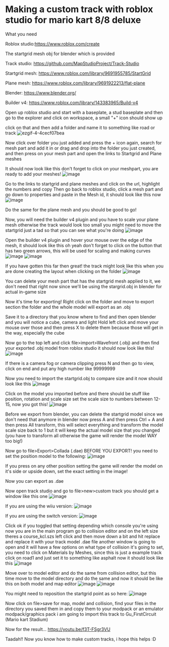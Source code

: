 # Making a custom track with roblox studio for mario kart 8/8 deluxe
What you need

Roblox studio:https://www.roblox.com/create

The startgrid mesh obj for blender which is provided

Track studio: https://github.com/MapStudioProject/Track-Studio

Startgrid mesh: https://www.roblox.com/library/9691955785/StartGrid

Plane mesh: https://www.roblox.com/library/9691922213/flat-plane

Blender: https://www.blender.org/

Builder v4: https://www.roblox.com/library/143383965/Build-v4

Open up roblox studio and start with a baseplate, a stud baseplate
and then go to the explorer and click on workspace, a small "+" icon should show up

click on that and then add a folder and name it to something like road or track
![ezgif-4-4cecf07bea](https://user-images.githubusercontent.com/77900806/169674974-f46eea4f-ddbb-4c2f-905d-543dc97b67f2.gif)

Now click over folder you just added and press the + icon again, search for mesh part and add it in or drag and drop into the folder you just created, and then press on your mesh part and open the links to Startgrid and Plane meshes

It should now look like this don't forget to click on your meshpart, you are ready to add your meshes!
![image](https://user-images.githubusercontent.com/77900806/170979662-77e5113f-1a0e-4203-9e1a-1fc73b5a086f.png)

Go to the links to startgrid and plane meshes and click on the url, highlight the numbers and copy
Then go back to roblox studio, click a mesh part and go down to properties and paste in the Mesh id, it should look like this now
![image](https://user-images.githubusercontent.com/77900806/170981107-f632883b-c5b4-44d4-b8fd-6ef433f987ce.png)

Do the same for the plane mesh and you should be good to go!

Now, you will need the builder v4 plugin and you have to scale your plane mesh otherwise the track would look too small
you might need to move the startgrid just a tad so that you can see what you're doing
![image](https://user-images.githubusercontent.com/77900806/170982048-225bb13d-0f63-489c-b975-21e14f0f0889.png)

Open the builder v4 plugin and hover your mouse over the edge of the mesh, it should look like this
oh yeah don't forget to click on the button that has two green arrows, this will be used for scaling and making curves
![image](https://user-images.githubusercontent.com/77900806/170982377-db9a46dd-685f-442a-8fcf-71540241dc16.png)
![image](https://user-images.githubusercontent.com/77900806/170982781-74f0bc95-5139-42e8-b34c-5b8f28376f22.png)

If you have gotten this far then great! the track might look like this when you are done creating the layout when clicking on the folder
![image](https://user-images.githubusercontent.com/77900806/170983271-76f04c60-cb5d-46a6-8f45-0008340ed383.png)

You can delete your mesh part that has the startgrid mesh applied to it, we don't need that right now since we'll be using the stargrid.obj in blender for actual in-game size

Now it's time for exporting! Right click on the folder and move to export section the folder and the whole model will export as an .obj

Save it to a directory that you know where to find and then open blender and you will notice a cube, camera and light
Hold left click and move your mouse over those and then press X to delete them because those will get in the way, especially the cube

Now go to the top left and click file>import>Wavefront (.obj) and then find your exported .obj model from roblox studio
it should now look like this!
![image](https://user-images.githubusercontent.com/77900806/170985130-e864a408-4308-4947-ab2d-ff3cf3e45e1b.png)

If there is a camera fog or camera clipping press N and then go to view, click on end and put any high number like 99999999

Now you need to import the startgrid.obj to compare size and it now should look like this
![image](https://user-images.githubusercontent.com/77900806/170985950-3e2a068d-3d76-4909-89be-6ffd72c1b75f.png)

Click on the model you imported before and there should be stuff like position, rotation and scale size
set the scale size to numbers between 12-15, now you got this!
![image](https://user-images.githubusercontent.com/77900806/170986503-1823d068-a5b4-47e0-8437-9e002c3298cb.png)

Before we export from blender, you can delete the startgrid model since we don't need that anymore in blender
now press A and then press Ctrl + A and then press All transform, this will select everything and transform the model scale size back to 1 but it will keep the actual model size that you changed (you have to transform all otherwise the game will render the model WAY too big!)

Now go to file>Export>Collada (.dae) BEFORE YOU EXPORT! you need to set the position model to the following:
![image](https://user-images.githubusercontent.com/77900806/170987539-ab221a60-e9c4-45e6-9cf5-2d7f0bcf9080.png)

If you press on any other position setting the game will render the model on it's side or upside down, set the exact setting in the image!

Now you can export as .dae 

Now open track studio and go to file>new>custom track you should get a window like this one
![image](https://user-images.githubusercontent.com/77900806/170988539-69217753-11c9-4260-99a5-40b170f8cecc.png)

If you are using the wiiu version:
![image](https://user-images.githubusercontent.com/77900806/170988755-120e4600-8304-4291-8296-f9f95b0fdace.png)
 
If you are using the switch version:
![image](https://user-images.githubusercontent.com/77900806/170988874-cb533949-b008-4c18-9859-b3e7e5e641c9.png)

Click ok if you toggled that setting depending which console you're using now you are in the main program
go to collision editor and on the left size theres a course_kcl.szs left click and then move down a bit and hit replace and replace it with your track model .dae file
another window is going to open and it will have a few options on what type of collision it's going to set, you need to click on Materials by Meshes, since this is just a example track click on road1 and just set it to something like asphalt now it should look like this
![image](https://user-images.githubusercontent.com/77900806/170990284-bc184b4c-5936-4e98-876c-2e0acd083b52.png)

Move over to model editor and do the same from collision editor, but this time move to the model directory and do the same and now it should be like this on both model and map editor
![image](https://user-images.githubusercontent.com/77900806/170990917-8be3ddfb-3150-41a7-956c-6162a7a93811.png)
![image](https://user-images.githubusercontent.com/77900806/170991075-5a59b730-598d-4159-8ef4-41bb58a3af41.png)

You might need to reposition the startgrid point as so here:
![image](https://user-images.githubusercontent.com/77900806/170991351-2ce1aa11-e6d8-4f03-99ce-1e93407a73f9.png)

Now click on file>save for map, model and collision, find your files in the directory you saved them in and copy them to your modpack or an emulator modpack/graphics pack
i am going to import this track to Gu_FirstCircuit (Mario kart Stadium)

Now for the result...
https://youtu.be/f3T-FSgr3VU

Taadah!!
Now you know how to make custom tracks, i hope this helps :D
